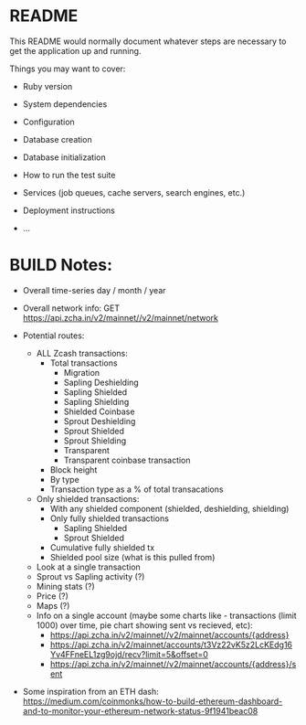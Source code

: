 # README

This README would normally document whatever steps are necessary to get the
application up and running.

Things you may want to cover:

* Ruby version

* System dependencies

* Configuration

* Database creation

* Database initialization

* How to run the test suite

* Services (job queues, cache servers, search engines, etc.)

* Deployment instructions

* ...

# BUILD Notes:

* Overall time-series day / month / year
* Overall network info: GET https://api.zcha.in/v2/mainnet//v2/mainnet/network
* Potential routes:
    * ALL Zcash transactions:
        * Total transactions
          * Migration
          * Sapling Deshielding
          * Sapling Shielded
          * Sapling Shielding
          * Shielded Coinbase
          * Sprout Deshielding
          * Sprout Shielded
          * Sprout Shielding
          * Transparent
          * Transparent coinbase transaction
        * Block height
        * By type
        * Transaction type as a % of total transacations
    * Only shielded transactions:
        * With any shielded component (shielded, deshielding, shielding)
        * Only fully shielded transactions
          * Sapling Shielded
          * Sprout Shielded
        * Cumulative fully shielded tx
        * Shielded pool size (what is this pulled from)
    * Look at a single transaction
    * Sprout vs Sapling activity (?)
    * Mining stats (?)
    * Price (?)
    * Maps (?)
    * Info on a single account (maybe some charts like - transactions (limit 1000) over time, pie chart showing sent vs recieved, etc):
      * https://api.zcha.in/v2/mainnet//v2/mainnet/accounts/{address}
      * https://api.zcha.in/v2/mainnet/accounts/t3Vz22vK5z2LcKEdg16Yv4FFneEL1zg9ojd/recv?limit=5&offset=0
      * https://api.zcha.in/v2/mainnet//v2/mainnet/accounts/{address}/sent


* Some inspiration from an ETH dash: https://medium.com/coinmonks/how-to-build-ethereum-dashboard-and-to-monitor-your-ethereum-network-status-9f1941beac08
